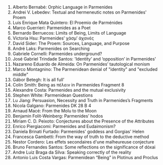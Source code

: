 1. Alberto Bernabé: Orphic Language in Parmenides  
2. Andrei V. Lebedev: Textual and hermeneutic notes on Parmenides' Proem  
3. Luis Enrique Mata Quintero: El Proemio de Parménides  
4. Marco Guerrieri: Parmenides as a Poet  
5. Bernardo Berruecos: Limits of Being, Limits of Language  
6. Victoria Hsu: Parmenides’ χάσμ’ ἀχανές  
7. David Sider: The Proem: Sources, Language, and Purpose  
8. André Laks: Parmenides on Searching  
9. Gabriele Cornelli: Parmenides underground?  
10. José Gabriel Trindade Santos: 'Identity’ and ‘opposition’ in Parmenides'  
11. Nazareno Eduardo de Almeida: On Parmenides’ tautological monism  
12. Marco Montagnino: The Parmenidean denial of "identity" and "excluded middle"  
13. Gábor Betegh: It is all full’  
14. Colin Smith: Being as πέλειν in Parmenides Fragment 8  
15. Alexandre Costa: Parmenides and the mutual exclusivity  
16. Stephen White: Parmenidean Questions  
17. Lu Jiang: Persuasion, Necessity and Truth in Parmenides’s Fragments  
18. Nicola Galgano: Parmenides DK 28 B 4  
19. Arnaud Macé: From the Molu to the Moon  
20. Benjamin Folit-Weinberg: Parmenides’ hodos  
21. Miriam C. D. Peixoto: Conjectures about the Presence of the Attributes  
22. Enrico Piergiacomi: Parmenides and Eudaimonism?  
23. Daniela Brinati Furtado: Parmenides' goddess and Gorgias' Helen  
24. Francesca Gambetti: From the way of truth to the deductive method  
25. Nestor Cordero: Les effets secondaires d'une malheureuse conjecture  
26. Bruno Fernandes Santos: Some reflections on the significance of dóxai  
27. Andre Luiz Braga da Silva: Speaking correctly of the reality  
28. Antonio Luis Costa Vargas: Parmenidean “Being” in Plotinus and Proclus
